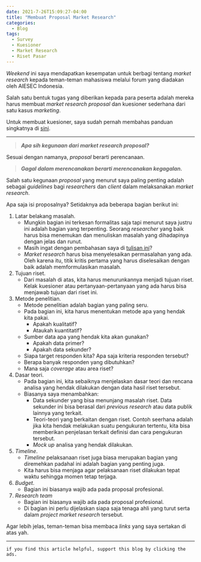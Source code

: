 ```yaml
---
date: 2021-7-26T15:09:27-04:00
title: "Membuat Proposal Market Research"
categories:
  - Blog
tags:
  - Survey
  - Kuesioner
  - Market Research
  - Riset Pasar
---
```



*Weekend* ini saya mendapatkan kesempatan untuk berbagi tentang *market
research* kepada teman-teman mahasiswa melalui forum yang diadakan oleh
AIESEC Indonesia.

Salah satu bentuk tugas yang diberikan kepada para peserta adalah mereka
harus membuat *market research proposal* dan kuesioner sederhana dari
satu kasus *marketing*.

Untuk membuat kuesioner, saya sudah pernah membahas panduan singkatnya
di [sini](https://ikanx101.com/blog/kuesioner-mr/).

------------------------------------------------------------------------

> ***Apa sih kegunaan dari market research proposal?***

Sesuai dengan namanya, *proposal* berarti perencanaan.

> ***Gagal dalam merencanakan berarti merencanakan kegagalan.***

Salah satu kegunaan *proposal* yang menurut saya paling penting adalah
sebagai *guidelines* bagi *researchers* dan *client* dalam melaksanakan
*market research*.

Apa saja isi proposalnya? Setidaknya ada beberapa bagian berikut ini:

1.  Latar belakang masalah.
    -   Mungkin bagian ini terkesan formalitas saja tapi menurut saya
        justru ini adalah bagian yang terpenting. Seorang *researcher*
        yang baik harus bisa menemukan dan menuliskan masalah yang
        dihadapinya dengan jelas dan runut.
    -   Masih ingat dengan pembahasan saya di [tulisan
        ini](https://ikanx101.com/blog/tujuan/)?
    -   *Market research* harus bisa menyelesaikan permasalahan yang
        ada. Oleh karena itu, titik kritis pertama yang harus
        diselesaikan dengan baik adalah memformulasikan masalah.
2.  Tujuan riset.
    -   Dari masalah di atas, kita harus menurunkannya menjadi tujuan
        riset. Kelak kuesioner atau pertanyaan-pertanyaan yang ada harus
        bisa menjawab tujuan dari riset ini.
3.  Metode penelitian.
    -   Metode penelitian adalah bagian yang paling seru.
    -   Pada bagian ini, kita harus menentukan metode apa yang hendak
        kita pakai.
        -   Apakah kualitatif?
        -   Ataukah kuantitatif?
    -   Sumber data apa yang hendak kita akan gunakan?
        -   Apakah data primer?
        -   Apakah data sekunder?
    -   Siapa target responden kita? Apa saja kriteria responden
        tersebut?
    -   Berapa banyak responden yang dibutuhkan?
    -   Mana saja *coverage* atau area riset?
4.  Dasar teori.
    -   Pada bagian ini, kita sebaiknya menjelaskan dasar teori dan
        rencana analisa yang hendak dilakukan dengan data hasil riset
        tersebut.
    -   Biasanya saya menambahkan:
        -   Data sekunder yang bisa menunjang masalah riset. Data
            sekunder ini bisa berasal dari *previous research* atau data
            publik lainnya yang terkait.
        -   Teori-teori yang berkaitan dengan riset. Contoh seerhana
            adalah jika kita hendak melakukan suatu pengukuran tertentu,
            kita bisa memberikan penjelasan terkait definisi dan cara
            pengukuran tersebut.
        -   *Mock up* analisa yang hendak dilakukan.
5.  *Timeline*.
    -   *Timeline* pelaksanaan riset juga biasa merupakan bagian yang
        diremehkan padahal ini adalah bagian yang penting juga.
    -   Kita harus bisa menjaga agar pelaksanaan riset dilakukan tepat
        waktu sehingga momen tetap terjaga.
6.  *Budget*.
    -   Bagian ini biasanya wajib ada pada proposal profesional.
7.  *Research team*
    -   Bagian ini biasanya wajib ada pada proposal profesional.
    -   Di bagian ini perlu dijelaskan siapa saja tenaga ahli yang turut
        serta dalam *project market research* tersebut.

Agar lebih jelas, teman-teman bisa membaca *links* yang saya sertakan di
atas yah.

------------------------------------------------------------------------

`if you find this article helpful, support this blog by clicking the ads.`
